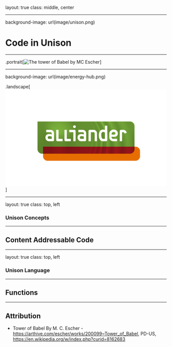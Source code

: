 layout: true
class: middle, center

---
background-image: url(image/unison.png)

# Code in Unison

---

.portrait[![The tower of Babel by MC Escher](image/Babel-escher.jpeg)]

---
background-image: url(image/energy-hub.png)

.landscape[![The Alliander Logo](image/alliander.png)]

---
layout: true
class: top, left

### Unison Concepts

---

## Content Addressable Code

---
layout: true
class: top, left

### Unison Language

---

## Functions

---

## Attribution

* Tower of Babel By M. C. Escher - https://arthive.com/escher/works/200099~Tower_of_Babel, PD-US, https://en.wikipedia.org/w/index.php?curid=8162683

